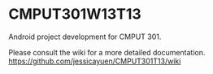CMPUT301W13T13
===========

Android project development for CMPUT 301.

Please consult the wiki for a more detailed documentation.
https://github.com/jessicayuen/CMPUT301T13/wiki
